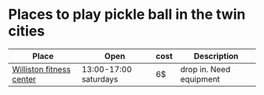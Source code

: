 # Places to play pickle ball in the twin cities

| Place                              | Open                  | cost | Description             |
| ---------------------------------- | --------------------- | ---- | ----------------------- |
| [Williston fitness center](../924) | 13:00-17:00 saturdays | 6$   | drop in. Need equipment |